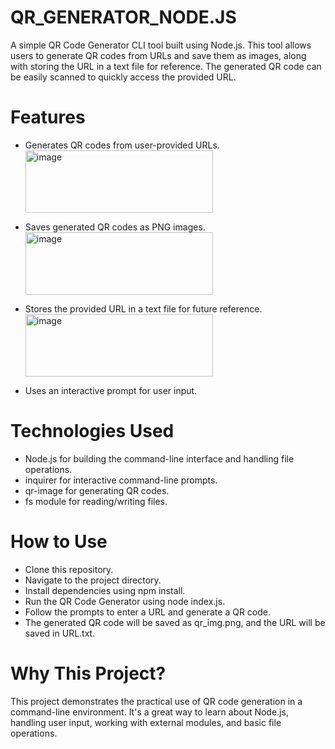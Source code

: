 # QR_GENERATOR_NODE.JS
A simple QR Code Generator CLI tool built using Node.js. This tool allows users to generate QR codes from URLs and save them as images, along with storing the URL in a text file for reference. The generated QR code can be easily scanned to quickly access the provided URL.

# Features
- Generates QR codes from user-provided URLs.
  <img width="300" height="100" alt="image" src="https://github.com/Purnima3/QR_GENERATOR_NODE.JS/assets/96184253/56e968a3-5757-4d4e-8eb2-9eb22bccb295">

- Saves generated QR codes as PNG images.
  <img width="300" height="100" alt="image" src="https://github.com/Purnima3/QR_GENERATOR_NODE.JS/assets/96184253/e017ab5c-30ab-4638-a395-154b31c689f3">

- Stores the provided URL in a text file for future reference.
  <img width="300" height="100" alt="image" src="https://github.com/Purnima3/QR_GENERATOR_NODE.JS/assets/96184253/2a5ab643-a7b9-4b89-8123-ecc0f94a82c6">

- Uses an interactive prompt for user input.

# Technologies Used
- Node.js for building the command-line interface and handling file operations.
- inquirer for interactive command-line prompts.
- qr-image for generating QR codes.
- fs module for reading/writing files.

# How to Use
- Clone this repository.
- Navigate to the project directory.
- Install dependencies using npm install.
- Run the QR Code Generator using node index.js.
- Follow the prompts to enter a URL and generate a QR code.
- The generated QR code will be saved as qr_img.png, and the URL will be saved in URL.txt.

# Why This Project?
This project demonstrates the practical use of QR code generation in a command-line environment. It's a great way to learn about Node.js, handling user input, working with external modules, and basic file operations.
